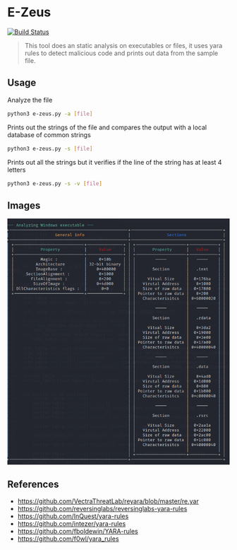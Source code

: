 # E-Zeus
[![Build Status](https://travis-ci.org/joemccann/dillinger.svg?branch=master)](https://travis-ci.org/joemccann/dillinger)

>This tool does an static analysis on executables or files, it uses yara rules to detect malicious code and prints out data from the sample file.

## Usage

Analyze the file
```sh
python3 e-zeus.py -a [file]
```
Prints out the strings of the file and compares the output with a local database of common strings
```sh
python3 e-zeus.py -s [file]
```
Prints out all the strings but it verifies if the line of the string has at least 4 letters
```sh
python3 e-zeus.py -s -v [file]
```


## Images

![Windows](https://github.com/Emanlui/E-Zeus/blob/main/images/win_analysis.png?raw=true)

## References

- https://github.com/VectraThreatLab/reyara/blob/master/re.yar
- https://github.com/reversinglabs/reversinglabs-yara-rules
- https://github.com/InQuest/yara-rules
- https://github.com/intezer/yara-rules
- https://github.com/fboldewin/YARA-rules
- https://github.com/f0wl/yara_rules